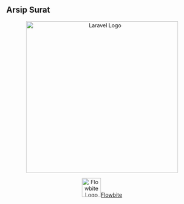 ## Arsip Surat
<p align="center"><a href="https://laravel.com" target="_blank"><img src="https://raw.githubusercontent.com/laravel/art/master/logo-lockup/5%20SVG/2%20CMYK/1%20Full%20Color/laravel-logolockup-cmyk-red.svg" width="400" alt="Laravel Logo"></a></p>
<p align="center"><a href="https://flowbite.com" target="_blank"> <img src="https://flowbite.com/docs/images/logo.svg" width="50" alt="Flowbite Logo"/><span color="white">Flowbite</span></a></p>
